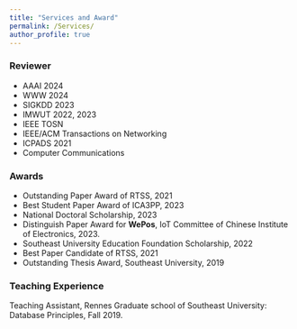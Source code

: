 ```yaml
---
title: "Services and Award"
permalink: /Services/
author_profile: true
---
```

### Reviewer

* AAAI 2024
* WWW 2024
* SIGKDD 2023
* IMWUT 2022, 2023
* IEEE TOSN
* IEEE/ACM Transactions on Networking
* ICPADS 2021 
* Computer Communications

### Awards


* Outstanding Paper Award of RTSS, 2021
* Best Student Paper Award of ICA3PP, 2023
* National Doctoral Scholarship, 2023 
* Distinguish Paper Award for **WePos**, IoT Committee of Chinese Institute of Electronics, 2023.
* Southeast University Education Foundation Scholarship, 2022
* Best Paper Candidate of RTSS, 2021
* Outstanding Thesis Award, Southeast University, 2019


### Teaching Experience	
Teaching Assistant, Rennes Graduate school of Southeast University: Database Principles, Fall 2019. 
